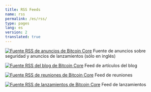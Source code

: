```yaml
---
title: RSS Feeds
name: rss
permalink: /es/rss/
type: pages
lang: es
version: 2
translated: true
---
```

<p>
<a href="/en/announcements.xml" title="Fuente RSS de anuncios de Bitcoin Core"><img src="/assets/images/rss-24x24.png" alt="Fuente RSS de anuncios de Bitcoin Core"></a>
Fuente de anuncios sobre seguridad y anuncios de lanzamientos (sólo en inglés)
</p>
<p>
<a href="/{{ page.lang }}/rss.xml" title="Fuente RSS del blog de Bitcoin Core"><img src="/assets/images/rss-24x24.png" alt="Fuente RSS del blog de Bitcoin Core"></a>
Feed de artículos del blog
</p>
<p>
<a href="/{{ page.lang }}/meetingrss.xml" title="Fuente RSS de reuniones de Bitcoin Core"><img src="/assets/images/rss-24x24.png" alt="Fuente RSS de reuniones de Bitcoin Core"></a>
Feed de reuniones
</p>
<p>
<a href="/{{ page.lang }}/releasesrss.xml" title="Fuente RSS de lanzamientos de Bitcoin Core"><img src="/assets/images/rss-24x24.png" alt="Fuente RSS de lanzamientos de Bitcoin Core"></a>
Feed de lanzamientos
</p>
